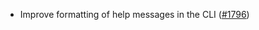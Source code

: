 - Improve formatting of help messages in the CLI
  ([\#1796](https://github.com/anoma/namada/issues/1796))